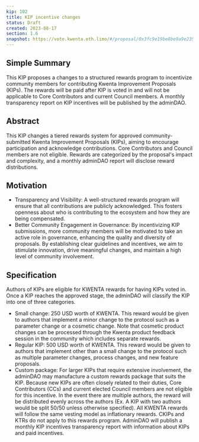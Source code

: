 ```yaml
---
kip: 102
title: KIP incentive changes
status: Draft
created: 2023-08-17
section: 1.6
snapshot: https://vote.kwenta.eth.limo/#/proposal/0x3fc9e19be8be9a9e23546c22bb69a89985e68d83095bfbf30f83548d4e1fcb39
---
```


## Simple Summary

This KIP proposes a changes to a structured rewards program to incentivize community members for contributing Kwenta Improvement Proposals (KIPs). The rewards will be paid after KIP is voted in and will not be applicable to Core Contributors and current Council members. A monthly transparency report on KIP incentives will be published by the adminDAO.

## Abstract

This KIP changes a tiered rewards system for approved community-submitted Kwenta Improvement Proposals (KIPs), aiming to encourage participation and acknowledge contributions. Core Contributors and Council members are not eligible. Rewards are categorized by the proposal's impact and complexity, and a monthly adminDAO report will disclose reward distributions.

## Motivation

* Transparency and Visibility: A well-structured rewards program will ensure that all contributions are publicly acknowledged. This fosters openness about who is contributing to the ecosystem and how they are being compensated.
* Better Community Engagement in Governance: By incentivizing KIP submissions, more community members will be motivated to take an active role in governance, enhancing the quality and diversity of proposals. By establishing clear guidelines and incentives, we aim to stimulate innovation, drive meaningful changes, and maintain a high level of community involvement.

## Specification

Authors of KIPs are eligible for KWENTA rewards for having KIPs voted in. Once a KIP reaches the approved stage, the adminDAO will classify the KIP into one of three categories.
* Small change: 250 USD worth of KWENTA. This reward would be given to authors that implement a minor change to the protocol such as a parameter change or a cosmetic change. Note that cosmetic product changes can be processed through the Kwenta product feedback session in the community which includes separate rewards.
* Regular KIP: 500 USD worth of KWENTA. This reward would be given to authors that implement other than a small change to the protocol such as multiple parameter changes, process changes, and new feature proposals.
* Custom package: For larger KIPs that require extensive involvement, the adminDAO may manufacture a custom rewards package that suits the KIP.
Because new KIPs are often closely related to their duties, Core Contributors (CCs) and current elected Council members are not eligible for this incentive.
In the event there are multiple authors, the reward will be distributed evenly across the authors (Ex. A KIP with two authors would be split 50/50 unless otherwise specified).
All KWENTA rewards will follow the same vesting model as inflationary rewards. CKIPs and KTRs do not apply to this rewards program.
AdminDAO will publish a monthly KIP incentives transparency report with information about KIPs and paid incentives.
